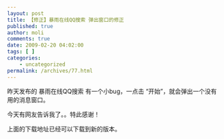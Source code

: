 ```yaml
---
layout: post
title: 【修正】暴雨在线QQ搜索 弹出窗口的修正
published: true
author: moli
comments: true
date: 2009-02-20 04:02:00
tags: [ ]
categories:
    - uncategorized
permalink: /archives/77.html
---
```

昨天发布的 暴雨在线QQ搜索 有一个小bug，一点击 &ldquo;开始&rdquo;，就会弹出一个没有用的消息窗口。

今天有网友告诉我了。。特此感谢！



上面的下载地址已经可以下载到新的版本。